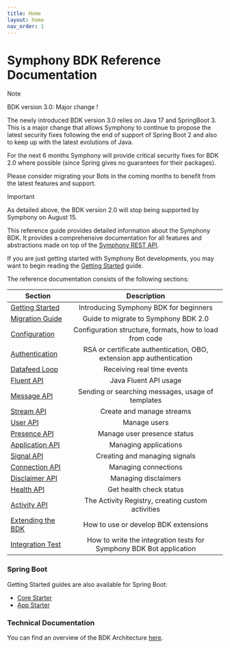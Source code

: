 ```yaml
---
title: Home
layout: home
nav_order: 1
---
```


# Symphony BDK Reference Documentation

> [!NOTE]
> BDK version 3.0: Major change !
> 
> The newly introduced BDK version 3.0 relies on Java 17 and SpringBoot 3. This is a major change that allows Symphony to continue to propose the latest security fixes following the end of support of Spring Boot 2 and also to keep up with the latest evolutions of Java.
> 
> For the next 6 months Symphony will provide critical security fixes for BDK 2.0 where possible (since Spring gives no guarantees for their packages).
> 
> Please consider migrating your Bots in the coming months to benefit from the latest features and support. 

> [!IMPORTANT]
> As detailed above, the BDK version 2.0 will stop being supported by Symphony on August 15.

This reference guide provides detailed information about the Symphony BDK. It provides a comprehensive documentation
for all features and abstractions made on top of the [Symphony REST API](https://developers.symphony.com/restapi/reference/introduction).

If you are just getting started with Symphony Bot developments, you may want to begin reading the
[Getting Started](./getting-started.html) guide.

The reference documentation consists of the following sections:

| Section                                  | Description                                                           |
|------------------------------------------|:---------------------------------------------------------------------:|
| [Getting Started](./getting-started.html)  | Introducing Symphony BDK for beginners                                |
| [Migration Guide](./migration.html)        | Guide to migrate to Symphony BDK 2.0                                  |
| [Configuration](./configuration.html)      | Configuration structure, formats, how to load from code               |
| [Authentication](./authentication.html)    | RSA or certificate authentication, OBO, extension app authentication  |
| [Datafeed Loop](datafeed.html)             | Receiving real time events                                            |
| [Fluent API](fluent-api.html)              | Java Fluent API usage                                                 |
| [Message API](message.html)                | Sending or searching messages, usage of templates                     |
| [Stream API](stream.html)                  | Create and manage streams                                             |
| [User API](user.html)                      | Manage users                                                          |
| [Presence API](presence.html)              | Manage user presence status                                           |
| [Application API](application.html)        | Managing applications                                                 |
| [Signal API](signal.html)                  | Creating and managing signals                                         |
| [Connection API](connection.html)          | Managing connections                                                  |
| [Disclaimer API](disclaimer.html)          | Managing disclaimers                                                  |
| [Health API](health.html)                  | Get health check status                                               |
| [Activity API](activity-api.html)          | The Activity Registry, creating custom activities                     |
| [Extending the BDK](extension.html)        | How to use or develop BDK extensions                                  |
| [Integration Test](test.html)              | How to write the integration tests for Symphony BDK Bot application   |

### Spring Boot
Getting Started guides are also available for Spring Boot:
- [Core Starter](./spring-boot/core-starter.html)
- [App Starter](./spring-boot/app-starter.html)

### Technical Documentation
You can find an overview of the BDK Architecture [here](./tech/architecture.html).
